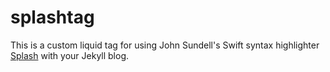 # splashtag

This is a custom liquid tag for using John Sundell's Swift syntax highlighter [Splash](https://github.com/JohnSundell/Splash) with your Jekyll blog.

